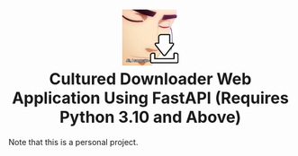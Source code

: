 <h1 align="center">
    <img src="/src/static/images/icons/apple-touch-icon.png" width="100px" height="100px" alt="Cultured Downloader Logo">
    <br>
    Cultured Downloader Web Application Using FastAPI
    (Requires Python 3.10 and Above)
</h1>

Note that this is a personal project.